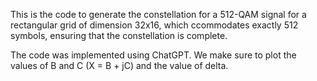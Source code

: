 This is the code to generate the constellation for a 512-QAM signal for a rectangular grid of dimension 32x16, which ccommodates exactly 512
symbols, ensuring that the constellation is complete.

The code was implemented using ChatGPT. We make sure to plot the values of B and C (X = B + jC) and the value of delta. 
